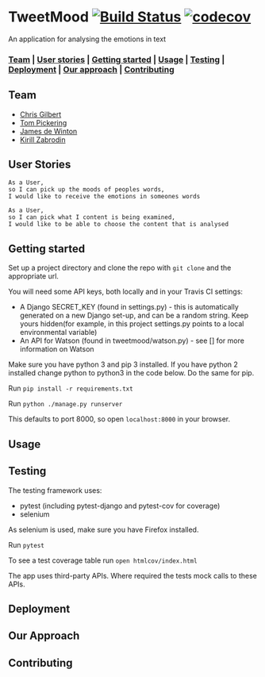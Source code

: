 # TweetMood   [![Build Status](https://travis-ci.com/kirillzabrodin/tweet_mood.svg?branch=master)](https://travis-ci.com/kirillzabrodin/tweet_mood)   [![codecov](https://codecov.io/gh/kirillzabrodin/tweet_mood/branch/master/graph/badge.svg)](https://codecov.io/gh/kirillzabrodin/tweet_mood)
An application for analysing the emotions in text

### [Team](https://github.com/kirillzabrodin/tweet_mood#team) |  [User stories](https://github.com/kirillzabrodin/tweet_mood#user-stories) |  [Getting started](https://github.com/kirillzabrodin/tweet_mood#getting-started) |  [Usage](https://github.com/kirillzabrodin/tweet_mood#usage) |  [Testing](https://github.com/kirillzabrodin/tweet_mood#testing) |   [Deployment](https://github.com/kirillzabrodin/tweet_mood#deployment) |   [Our approach](https://github.com/kirillzabrodin/tweet_mood#our-approach) |  [Contributing](https://github.com/kirillzabrodin/tweet_mood#contributing)

## Team

* [Chris Gilbert](https://github.com/chrisjgilbert)
* [Tom Pickering](https://github.com/topickering)
* [James de Winton](http://github.com/jamesdew12)
* [Kirill Zabrodin](https://github.com/kirillzabrodin)

## User Stories
```
As a User,
so I can pick up the moods of peoples words,
I would like to receive the emotions in someones words

As a User,
so I can pick what I content is being examined,
I would like to be able to choose the content that is analysed
```

## Getting started
Set up a project directory and clone the repo with ```git clone``` and the appropriate url.

You will need some API keys, both locally and in your Travis CI settings:
* A Django SECRET_KEY (found in settings.py) - this is automatically generated on a new Django set-up, and can be a random string.  Keep yours hidden(for example, in this project settings.py points to a local environmental variable)
* An API for Watson (found in tweetmood/watson.py) - see [] for more information on Watson

Make sure you have python 3 and pip 3 installed. If you have python 2 installed change python to python3 in the code below. Do the same for pip.

Run ```pip install -r requirements.txt```

Run ```python ./manage.py runserver```

This defaults to port 8000, so open ```localhost:8000``` in your browser.

## Usage

## Testing

The testing framework uses:
* pytest (including pytest-django and pytest-cov for coverage)
* selenium

As selenium is used, make sure you have Firefox installed.

Run ```pytest```

To see a test coverage table run ```open htmlcov/index.html```

The app uses third-party APIs. Where required the tests mock calls to these APIs.

## Deployment

## Our Approach

## Contributing
